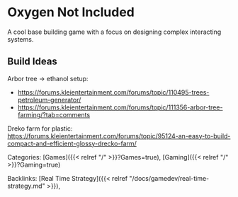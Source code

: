 # Oxygen Not Included

A cool base building game with a focus on designing complex interacting
systems.

## Build Ideas

Arbor tree -> ethanol setup: 
 - https://forums.kleientertainment.com/forums/topic/110495-trees-petroleum-generator/
 - https://forums.kleientertainment.com/forums/topic/111356-arbor-tree-farming/?tab=comments

Dreko farm for plastic: https://forums.kleientertainment.com/forums/topic/95124-an-easy-to-build-compact-and-efficient-glossy-drecko-farm/

Categories: [Games]({{< relref "/" >}}?Games=true),
[Gaming]({{< relref "/" >}}?Gaming=true)

Backlinks: [Real Time Strategy]({{< relref "/docs/gamedev/real-time-strategy.md" >}}), 
